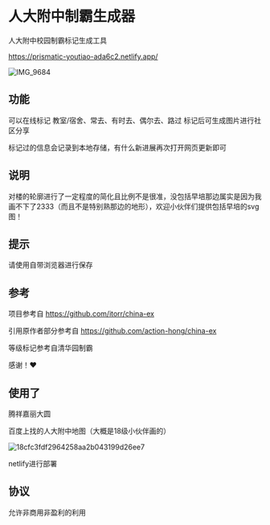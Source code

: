 # 人大附中制霸生成器

人大附中校园制霸标记生成工具

https://prismatic-youtiao-ada6c2.netlify.app/


![IMG_9684](https://user-images.githubusercontent.com/92959551/197305141-678f0254-8610-403f-9a34-c6db917ab692.PNG)



## 功能
可以在线标记 教室/宿舍、常去、有时去、偶尔去、路过 标记后可生成图片进行社区分享

标记过的信息会记录到本地存储，有什么新进展再次打开网页更新即可

## 说明
对楼的轮廓进行了一定程度的简化且比例不是很准，没包括早培那边属实是因为我画不下了2333（而且不是特别熟那边的地形），欢迎小伙伴们提供包括早培的svg图！

## 提示
请使用自带浏览器进行保存

## 参考 
项目参考自 https://github.com/itorr/china-ex

引用原作者部分参考自 https://github.com/action-hong/china-ex

等级标记参考自清华园制霸

感谢！❤️

## 使用了
腾祥嘉丽大圆

百度上找的人大附中地图（大概是18级小伙伴画的）

![18cfc3fdf2964258aa2b043199d26ee7](https://user-images.githubusercontent.com/92959551/197332254-c5c1cbc4-6a33-46a5-b5d3-8b11ce1bbb4c.jpeg)

netlify进行部署

## 协议
允许非商用非盈利的利用

